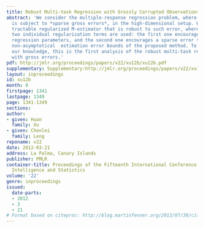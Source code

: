 ```yaml
---
title: Robust Multi-task Regression with Grossly Corrupted Observations
abstract: 'We consider the multiple-response regression problem, where the response
  is subject to *sparse gross errors*, in the high-dimensional setup. We propose a
  tractable regularized M-estimator that is robust to such error, where the sum of
  two individual regularization terms are used: the first one encourages row-sparse
  regression parameters, and the second one encourages a sparse error term. We obtain
  non-asymptotical  estimation error bounds of the proposed method. To the best of
  our knowledge, this is the first analysis of the robust multi-task regression problem
  with gross errors.'
pdf: http://jmlr.org/proceedings/papers/v22/xu12b/xu12b.pdf
supplementary: Supplementary:http://jmlr.org/proceedings/papers/v22/xu12b/xu12bSupple.pdf
layout: inproceedings
id: xu12b
month: 0
firstpage: 1341
lastpage: 1349
page: 1341-1349
sections: 
author:
- given: Huan
  family: Xu
- given: Chenlei
  family: Leng
reponame: v22
date: 2012-03-21
address: La Palma, Canary Islands
publisher: PMLR
container-title: Proceedings of the Fifteenth International Conference on Artificial
  Intelligence and Statistics
volume: '22'
genre: inproceedings
issued:
  date-parts:
  - 2012
  - 3
  - 21
# Format based on citeproc: http://blog.martinfenner.org/2013/07/30/citeproc-yaml-for-bibliographies/
---
```

